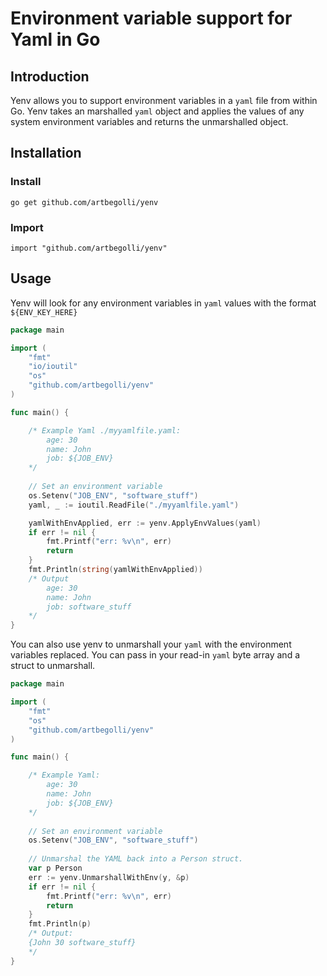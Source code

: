# Environment variable support for Yaml in Go


## Introduction

Yenv allows you to support environment variables in a `yaml` file from within Go. Yenv takes an marshalled `yaml` object 
and applies the values of any system environment variables and returns the unmarshalled object.
 
## Installation

### Install
```shell script
go get github.com/artbegolli/yenv
``` 
 
### Import
```shell script
import "github.com/artbegolli/yenv"
``` 
 
 
## Usage

Yenv will look for any environment variables in `yaml` values with the format `${ENV_KEY_HERE}`

```go
package main

import (
    "fmt"
    "io/ioutil"
    "os"
    "github.com/artbegolli/yenv"
)

func main() {

    /* Example Yaml ./myyamlfile.yaml:
        age: 30
        name: John
        job: ${JOB_ENV}
    */
    
    // Set an environment variable
    os.Setenv("JOB_ENV", "software_stuff")
    yaml, _ := ioutil.ReadFile("./myyamlfile.yaml")

    yamlWithEnvApplied, err := yenv.ApplyEnvValues(yaml)
    if err != nil {
        fmt.Printf("err: %v\n", err)
        return
    }
    fmt.Println(string(yamlWithEnvApplied))
    /* Output
        age: 30
        name: John
        job: software_stuff
    */
}
```

You can also use yenv to unmarshall your `yaml` with the environment variables replaced. 
You can pass in your read-in `yaml` byte array and a struct to unmarshall.


```go
package main

import (
    "fmt"
    "os"
    "github.com/artbegolli/yenv"
)

func main() {

    /* Example Yaml:
        age: 30
        name: John
        job: ${JOB_ENV}
    */
    
    // Set an environment variable
    os.Setenv("JOB_ENV", "software_stuff")
    
    // Unmarshal the YAML back into a Person struct.
    var p Person
    err := yenv.UnmarshallWithEnv(y, &p)
    if err != nil {
        fmt.Printf("err: %v\n", err)
        return
    }
    fmt.Println(p)
    /* Output:
    {John 30 software_stuff}
    */
}
```
